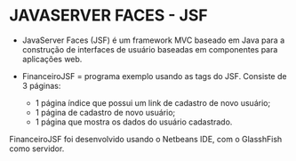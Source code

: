 JAVASERVER FACES - JSF
========================

- JavaServer Faces (JSF) é um framework MVC baseado em Java para a construção de interfaces de usuário baseadas em componentes para aplicações web.

- FinanceiroJSF = programa exemplo usando as tags do JSF. Consiste de 3 páginas:
	- 1 página índice que possui um link de cadastro de novo usuário;
	- 1 página de cadastro de novo usuário;
	- 1 página que mostra os dados do usuário cadastrado.

FinanceiroJSF foi desenvolvido usando o Netbeans IDE, com o GlasshFish como servidor.
